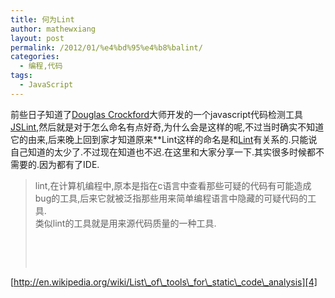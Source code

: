 ```yaml
---
title: 何为Lint
author: mathewxiang
layout: post
permalink: /2012/01/%e4%bd%95%e4%b8%balint/
categories:
  - 编程,代码
tags:
  - JavaScript
---
```

前些日子知道了[Douglas Crockford][1]大师开发的一个javascript代码检测工具[JSLint][2],然后就是对于怎么命名有点好奇,为什么会是这样的呢,不过当时确实不知道它的由来,后来晚上回到家才知道原来**Lint这样的命名是和[Lint][3]有关系的.只能说自己知道的太少了.不过现在知道也不迟.在这里和大家分享一下.其实很多时候都不需要的.因为都有了IDE.

> lint,在计算机编程中,原本是指在c语言中查看那些可疑的代码有可能造成bug的工具,后来它就被泛指那些用来简单编程语言中隐藏的可疑代码的工具.  
> 类似lint的工具就是用来源代码质量的一种工具.
> 
>  
> 
>  

[http://en.wikipedia.org/wiki/List\_of\_tools\_for\_static\_code\_analysis][4]

 [1]: http://en.wikipedia.org/wiki/Douglas_Crockford
 [2]: http://en.wikipedia.org/wiki/JSLint
 [3]: http://en.wikipedia.org/wiki/Lint_(software)
 [4]: http://en.wikipedia.org/wiki/List_of_tools_for_static_code_analysis